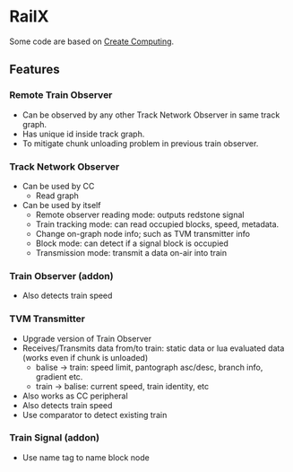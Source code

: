 # RailX

Some code are based on [Create Computing](https://github.com/Sascha-T/create-computing).

## Features

### Remote Train Observer

- Can be observed by any other Track Network Observer in same track graph.
- Has unique id inside track graph.
- To mitigate chunk unloading problem in previous train observer.


### Track Network Observer

- Can be used by CC
  * Read graph
- Can be used by itself
  * Remote observer reading mode: outputs redstone signal
  * Train tracking mode: can read occupied blocks, speed, metadata.
  * Change on-graph node info; such as TVM transmitter info
  * Block mode: can detect if a signal block is occupied
  * Transmission mode: transmit a data on-air into train

### Train Observer (addon)

- Also detects train speed

### TVM Transmitter

- Upgrade version of Train Observer
- Receives/Transmits data from/to train: static data or lua evaluated data (works even if chunk is unloaded)
  * balise -> train: speed limit, pantograph asc/desc, branch info, gradient etc.
  * train -> balise: current speed, train identity, etc
- Also works as CC peripheral
- Also detects train speed
- Use comparator to detect existing train

### Train Signal (addon)

- Use name tag to name block node



